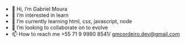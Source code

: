 - 👋 Hi, I’m Gabriel Moura
- 👀 I’m interested in learn
- 🌱 I’m currently learning html, css, javascript, node
- 💞️ I’m looking to collaborate on to evolve
- 📫 How to reach me +55 71 9 9980 8541/ gmcordeiro.dev@gmail.com

<!---
Cordeiro-G/Cordeiro-G is a ✨ special ✨ repository because its `README.md` (this file) appears on your GitHub profile.
You can click the Preview link to take a look at your changes.
--->

